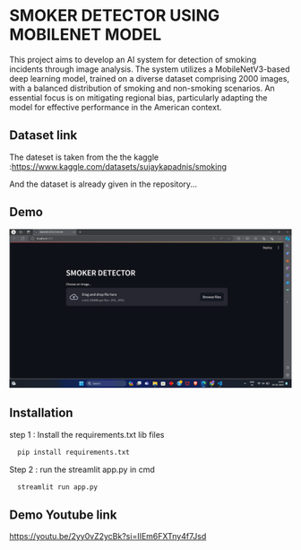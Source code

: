 
# SMOKER DETECTOR USING MOBILENET MODEL

This project aims to develop an AI system for  detection of smoking incidents through image analysis. The system utilizes a MobileNetV3-based deep learning model, trained on a diverse dataset comprising 2000 images, with a balanced distribution of smoking and non-smoking scenarios. An essential focus is on mitigating regional bias, particularly adapting the model for effective performance in the American context.




## Dataset link

  The dateset is taken from the the kaggle :https://www.kaggle.com/datasets/sujaykapadnis/smoking

  And the dataset is already given in the repository...



  



## Demo 

![demo pic](Demopic/demopic.png)





## Installation

step 1  : Install the requirements.txt  lib files

```bash
  pip install requirements.txt
```
Step 2  : run the streamlit app.py in cmd

```bash
  streamlit run app.py
```


    
## Demo Youtube link

https://youtu.be/2yy0vZ2ycBk?si=IIEm6FXTny4f7Jsd



